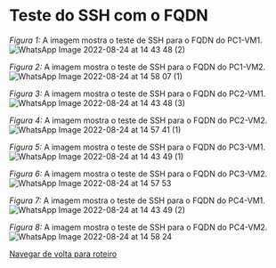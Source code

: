 # Teste do SSH com o FQDN

*Figura 1:* A imagem mostra o teste de SSH para o FQDN do PC1-VM1.
![WhatsApp Image 2022-08-24 at 14 43 48 (2)](https://user-images.githubusercontent.com/103062733/186659681-8e3ab36a-e9d2-4c84-87ae-4dbe02b6c6de.jpeg)


*Figura 2:* A imagem mostra o teste de SSH para o FQDN do PC1-VM2.
![WhatsApp Image 2022-08-24 at 14 58 07 (1)](https://user-images.githubusercontent.com/103062733/186659688-728063dd-00c0-4c4a-a298-1dda0a161a9b.jpeg)


*Figura 3:* A imagem mostra o teste de SSH para o FQDN do PC2-VM1.
![WhatsApp Image 2022-08-24 at 14 43 48 (3)](https://user-images.githubusercontent.com/103062733/186659864-abb33e20-978a-44a1-b3f6-bafce5beadf7.jpeg)


*Figura 4:* A imagem mostra o teste de SSH para o FQDN do PC2-VM2.
![WhatsApp Image 2022-08-24 at 14 57 41 (1)](https://user-images.githubusercontent.com/103062733/186659870-fd06d506-675e-4ca2-9ce0-01f40ae74856.jpeg)


*Figura 5:* A imagem mostra o teste de SSH para o FQDN do PC3-VM1.
![WhatsApp Image 2022-08-24 at 14 43 49 (1)](https://user-images.githubusercontent.com/103062733/186659956-9376b9df-da12-4f4e-ad72-bbbb68107718.jpeg)


*Figura 6:* A imagem mostra o teste de SSH para o FQDN do PC3-VM2.
![WhatsApp Image 2022-08-24 at 14 57 53](https://user-images.githubusercontent.com/103062733/186659973-d1b7ca40-f72b-490f-b1b3-0428043d7507.jpeg)


*Figura 7:* A imagem mostra o teste de SSH para o FQDN do PC4-VM1.
![WhatsApp Image 2022-08-24 at 14 43 49 (2)](https://user-images.githubusercontent.com/103062733/186660068-edd9270a-6ff9-4909-aade-942f2fe36627.jpeg)


*Figura 8:* A imagem mostra o teste de SSH para o FQDN do PC4-VM2.
![WhatsApp Image 2022-08-24 at 14 58 24](https://user-images.githubusercontent.com/103062733/186660076-f45c5ddc-67af-4827-b0ad-ad216b249125.jpeg)


[Navegar de volta para roteiro](https://github.com/martanascimento1/Projeto-redes-bimestre2/blob/372cbc216c101e3220fb88247424560dca27a668/README.md)
